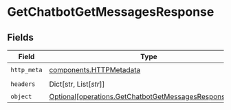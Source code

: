 # GetChatbotGetMessagesResponse


## Fields

| Field                                                                                                                  | Type                                                                                                                   | Required                                                                                                               | Description                                                                                                            |
| ---------------------------------------------------------------------------------------------------------------------- | ---------------------------------------------------------------------------------------------------------------------- | ---------------------------------------------------------------------------------------------------------------------- | ---------------------------------------------------------------------------------------------------------------------- |
| `http_meta`                                                                                                            | [components.HTTPMetadata](../../models/components/httpmetadata.md)                                                     | :heavy_check_mark:                                                                                                     | N/A                                                                                                                    |
| `headers`                                                                                                              | Dict[str, List[*str*]]                                                                                                 | :heavy_check_mark:                                                                                                     | N/A                                                                                                                    |
| `object`                                                                                                               | [Optional[operations.GetChatbotGetMessagesResponseBody]](../../models/operations/getchatbotgetmessagesresponsebody.md) | :heavy_minus_sign:                                                                                                     | OK                                                                                                                     |